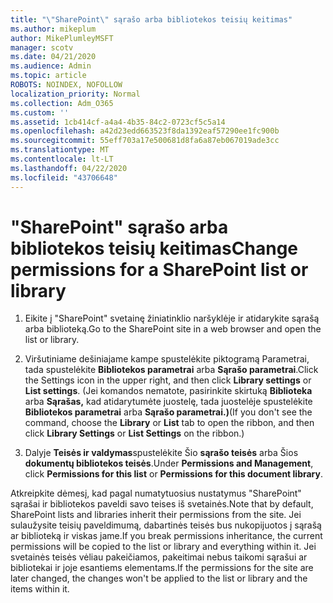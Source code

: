 ```yaml
---
title: "\"SharePoint\" sąrašo arba bibliotekos teisių keitimas"
ms.author: mikeplum
author: MikePlumleyMSFT
manager: scotv
ms.date: 04/21/2020
ms.audience: Admin
ms.topic: article
ROBOTS: NOINDEX, NOFOLLOW
localization_priority: Normal
ms.collection: Adm_O365
ms.custom: ''
ms.assetid: 1cb414cf-a4a4-4b35-84c2-0723cf5c5a14
ms.openlocfilehash: a42d23edd663523f8da1392eaf57290ee1fc900b
ms.sourcegitcommit: 55eff703a17e500681d8fa6a87eb067019ade3cc
ms.translationtype: MT
ms.contentlocale: lt-LT
ms.lasthandoff: 04/22/2020
ms.locfileid: "43706648"
---
```

# <a name="change-permissions-for-a-sharepoint-list-or-library"></a><span data-ttu-id="f4f4b-102">"SharePoint" sąrašo arba bibliotekos teisių keitimas</span><span class="sxs-lookup"><span data-stu-id="f4f4b-102">Change permissions for a SharePoint list or library</span></span>

1. <span data-ttu-id="f4f4b-103">Eikite į "SharePoint" svetainę žiniatinklio naršyklėje ir atidarykite sąrašą arba biblioteką.</span><span class="sxs-lookup"><span data-stu-id="f4f4b-103">Go to the SharePoint site in a web browser and open the list or library.</span></span>
    
2. <span data-ttu-id="f4f4b-104">Viršutiniame dešiniajame kampe spustelėkite piktogramą Parametrai, tada spustelėkite **Bibliotekos parametrai** arba **Sąrašo parametrai**.</span><span class="sxs-lookup"><span data-stu-id="f4f4b-104">Click the Settings icon in the upper right, and then click **Library settings** or **List settings**.</span></span> <span data-ttu-id="f4f4b-105">(Jei komandos nematote, pasirinkite skirtuką **Biblioteka** arba **Sąrašas,** kad atidarytumėte juostelę, tada juostelėje spustelėkite **Bibliotekos parametrai** arba **Sąrašo parametrai.)**</span><span class="sxs-lookup"><span data-stu-id="f4f4b-105">(If you don't see the command, choose the **Library** or **List** tab to open the ribbon, and then click **Library Settings** or **List Settings** on the ribbon.)</span></span> 
    
3. <span data-ttu-id="f4f4b-106">Dalyje **Teisės ir valdymas**spustelėkite Šio **sąrašo teisės** arba Šios **dokumentų bibliotekos teisės**.</span><span class="sxs-lookup"><span data-stu-id="f4f4b-106">Under **Permissions and Management**, click **Permissions for this list** or **Permissions for this document library**.</span></span>
    
<span data-ttu-id="f4f4b-107">Atkreipkite dėmesį, kad pagal numatytuosius nustatymus "SharePoint" sąrašai ir bibliotekos paveldi savo teises iš svetainės.</span><span class="sxs-lookup"><span data-stu-id="f4f4b-107">Note that by default, SharePoint lists and libraries inherit their permissions from the site.</span></span> <span data-ttu-id="f4f4b-108">Jei sulaužysite teisių paveldimumą, dabartinės teisės bus nukopijuotos į sąrašą ar biblioteką ir viskas jame.</span><span class="sxs-lookup"><span data-stu-id="f4f4b-108">If you break permissions inheritance, the current permissions will be copied to the list or library and everything within it.</span></span> <span data-ttu-id="f4f4b-109">Jei svetainės teisės vėliau pakeičiamos, pakeitimai nebus taikomi sąrašui ar bibliotekai ir joje esantiems elementams.</span><span class="sxs-lookup"><span data-stu-id="f4f4b-109">If the permissions for the site are later changed, the changes won't be applied to the list or library and the items within it.</span></span>
  

